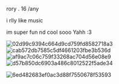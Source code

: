   rory . 16 /any
  
  i rlly like music
 
  im super fun nd cool sooo Yahh :3
 
															
                                              

![02d99c9394c664d9cd759fd8582718a3](https://github.com/valraes/valraes/assets/163700085/2c7e3e94-d2ed-4148-ab6e-73c13e52feb6)
![cab572db7585c5df4661203fbe3b536d](https://github.com/valraes/valraes/assets/163700085/e24ab5fc-e9af-4c43-a041-92c28e41fed7)
![af9ac7c06c759f33268ac704d56e08e9](https://github.com/valraes/valraes/assets/163700085/0fabc9ff-bd30-4b0f-8038-7ca81117fe75)
![d57b850dc6903a486c8012522f5ade34](https://github.com/valraes/valraes/assets/163700085/04d4323e-8218-4d07-9e62-107f804db043)

![6ed482683ef0ac3d88f7550678f53593](https://github.com/valraes/valraes/assets/163700085/347eba6c-78b1-4009-838e-c91ffe34912e)
